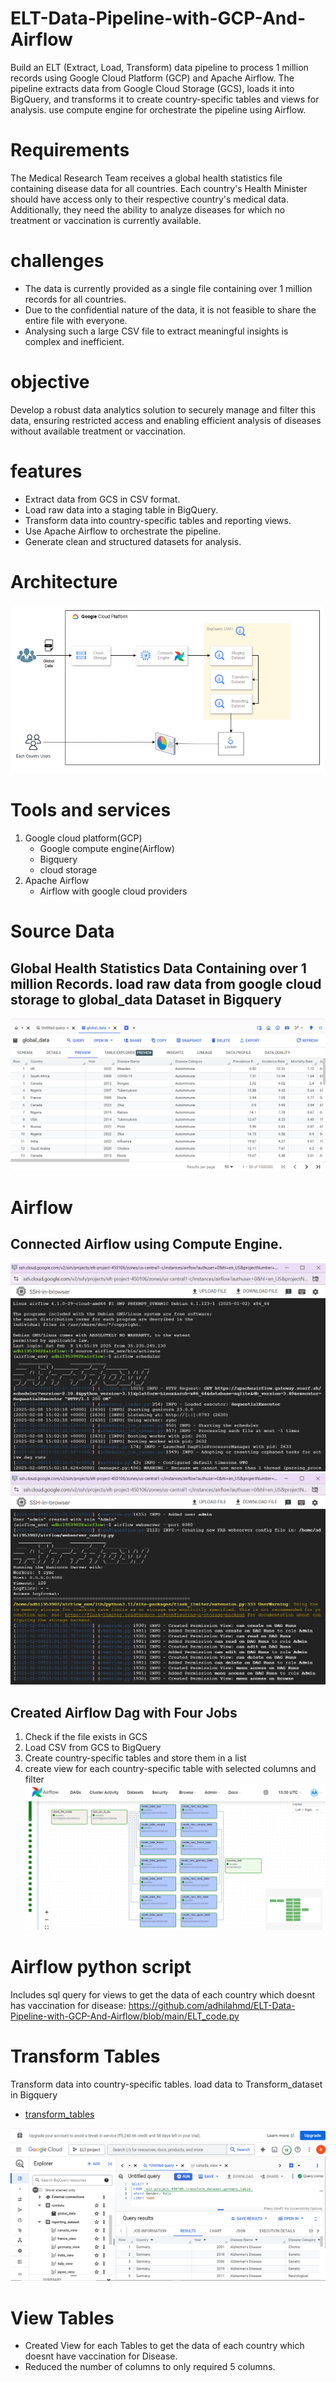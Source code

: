 # ELT-Data-Pipeline-with-GCP-And-Airflow
 Build an ELT (Extract, Load, Transform) data pipeline to process 1 million records using Google Cloud Platform (GCP) and Apache Airflow. The pipeline extracts data from Google Cloud Storage (GCS), loads it into BigQuery, and transforms it to create country-specific tables and views for analysis. use compute engine for orchestrate the pipeline using Airflow.

 # Requirements
 The Medical Research Team receives a global health statistics file containing disease data for all
countries.
Each country's Health Minister should have access only to their respective country's medical data.
Additionally, they need the ability to analyze diseases for which no treatment or vaccination is
currently available.
# challenges
- The data is currently provided as a single file containing over 1 million records for all countries.
- Due to the confidential nature of the data, it is not feasible to share the entire file with
 everyone.
- Analysing such a large CSV file to extract meaningful insights is complex and inefficient.
# objective
Develop a robust data analytics solution to securely manage and filter this data, ensuring
restricted access and enabling efficient analysis of diseases without available treatment or
vaccination.
# features
- Extract data from GCS in CSV format.
- Load raw data into a staging table in BigQuery.
- Transform data into country-specific tables and reporting views.
- Use Apache Airflow to orchestrate the pipeline.
- Generate clean and structured datasets for analysis.

# Architecture
![Alt text](architecture.png)
# Tools and services
1. Google cloud platform(GCP)
   - Google compute engine(Airflow)
   - Bigquery
   - cloud storage
2. Apache Airflow
   - Airflow with google cloud providers

# Source Data
## Global Health Statistics Data Containing over 1 million Records. load raw data from google cloud storage to global_data Dataset in Bigquery
  
  ![Alt text](row%20table/rawdata.png)

# Airflow
## Connected Airflow using Compute Engine.
![Alt text](SSH%20command.png)
![Alt text](SSH%20command_2.png)
## Created Airflow Dag with Four Jobs
1. Check if the file exists in GCS
2. Load CSV from GCS to BigQuery
3. Create country-specific tables and store them in a list
4. create view for each country-specific table with selected columns and filter
![Alt text](airflow/Airflow_2.png)
# Airflow python script
 Includes sql query for views to get the data of each country which doesnt has vaccination for disease:
https://github.com/adhilahmd/ELT-Data-Pipeline-with-GCP-And-Airflow/blob/main/ELT_code.py
# Transform Tables
Transform data into country-specific tables. load data to Transform_dataset in Bigquery
- [transform_tables](transform%20tables)

![Alt text](transform%20tables/transform_4.png)

# View Tables
- Created View for each Tables to get the data of each country which doesnt have vaccination for Disease.
- Reduced the number of columns to only required 5 columns.


  
